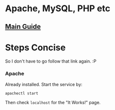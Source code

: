 # Apache, MySQL, PHP etc
 
## [Main Guide](http://jason.pureconcepts.net/2015/10/install-apache-php-mysql-mac-os-x-el-capitan)

# Steps Concise

So I don't have to go follow that link again. :P

### Apache

Already installed. Start the service by:

```
apachectl start
```

Then check `localhost` for the "It Works!" page.
